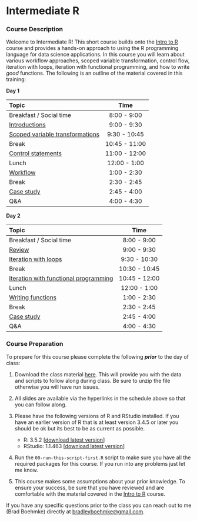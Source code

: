
# Intermediate R

### Course Description

Welcome to Intermediate R\! This short course builds onto the [Intro to
R](https://github.com/uc-r/Intro-R) course and provides a hands-on
approach to using the R programming language for data science
applications. In this course you will learn about various workflow
approaches, scoped variable transformation, control flow, iteration with
loops, iteration with functional programming, and how to write *good*
functions. The following is an outline of the material covered in this
training:

**Day
1**

| Topic                                                                                             |     Time      |
| :------------------------------------------------------------------------------------------------ | :-----------: |
| Breakfast / Social time                                                                           |  8:00 - 9:00  |
| [Introductions](https://uc-r.github.io/Intermediate-R/day-1a-intro.html)                          |  9:00 - 9:30  |
| [Scoped variable transformations](https://uc-r.github.io/Intermediate-R/day-1b-scoped-dplyr.html) | 9:30 - 10:45  |
| Break                                                                                             | 10:45 - 11:00 |
| [Control statements](https://uc-r.github.io/Intermediate-R/day-1c-control-flow.html)              | 11:00 - 12:00 |
| Lunch                                                                                             | 12:00 - 1:00  |
| [Workflow](https://uc-r.github.io/Intermediate-R/day-1d-workflow.html)                            |  1:00 - 2:30  |
| Break                                                                                             |  2:30 - 2:45  |
| [Case study](https://uc-r.github.io/Intermediate-R/day-1e-case-study.html)                        |  2:45 - 4:00  |
| Q\&A                                                                                              |  4:00 - 4:30  |

**Day
2**

| Topic                                                                                         |     Time      |
| :-------------------------------------------------------------------------------------------- | :-----------: |
| Breakfast / Social time                                                                       |  8:00 - 9:00  |
| [Review](https://uc-r.github.io/Intermediate-R/day-2a-intro.html)                             |  9:00 - 9:30  |
| [Iteration with loops](https://uc-r.github.io/Intermediate-R/day-2b-loops.html)               | 9:30 - 10:30  |
| Break                                                                                         | 10:30 - 10:45 |
| [Iteration with functional programming](https://uc-r.github.io/Intermediate-R/day-2c-fp.html) | 10:45 - 12:00 |
| Lunch                                                                                         | 12:00 - 1:00  |
| [Writing functions](https://uc-r.github.io/Intermediate-R/day-2d-functions.html)              |  1:00 - 2:30  |
| Break                                                                                         |  2:30 - 2:45  |
| [Case study](https://uc-r.github.io/Intermediate-R/day-2e-case-study.html)                    |  2:45 - 4:00  |
| Q\&A                                                                                          |  4:00 - 4:30  |

### Course Preparation

To prepare for this course please complete the following ***prior*** to
the day of class:

1.  Download the class material
    [here](https://www.dropbox.com/sh/cafgzwtd7hbpz50/AABxrvnAqAwVU0rCCy55omg2a?dl=1).
    This will provide you with the data and scripts to follow along
    during class. Be sure to unzip the file otherwise you will have run
    issues.

2.  All slides are available via the hyperlinks in the schedule above so
    that you can follow along.

3.  Please have the following versions of R and RStudio installed. If
    you have an earlier version of R that is at least version 3.4.5 or
    later you should be ok but its best to be as current as possible.
    
      - R: 3.5.2 \[[download latest
        version](https://cran.r-project.org/)\]
      - RStudio: 1.1.463 \[[download latest
        version](https://www.rstudio.com/products/rstudio/download/#download)\]

4.  Run the `00-run-this-script-first.R` script to make sure you have
    all the required packages for this course. If you run into any
    problems just let me know.

5.  This course makes some assumptions about your prior knowledge. To
    ensure your success, be sure that you have reviewed and are
    comfortable with the material covered in the [Intro to
    R](https://github.com/uc-r/Intro-R) course.

If you have any specific questions prior to the class you can reach out
to me (Brad Boehmke) directly at <bradleyboehmke@gmail.com>.
